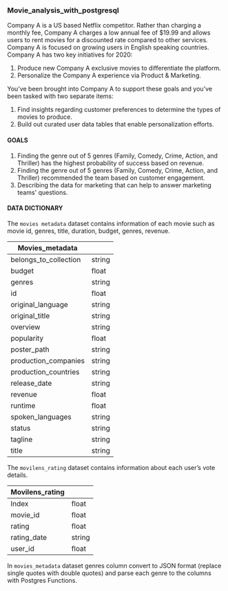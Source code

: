 ### Movie_analysis_with_postgresql

Company A is a US based Netflix competitor. Rather than charging a monthly fee, Company A charges a low annual fee of $19.99 and allows users to rent movies for a discounted rate compared to other services. Company A is focused on growing users in English speaking countries.
Company A has two key initiatives for 2020:
1. Produce new Company A exclusive movies to differentiate the platform.
2. Personalize the Company A experience via Product & Marketing.

You’ve been brought into Company A to support these goals and you’ve been tasked with two separate items:
1. Find insights regarding customer preferences to determine the types of movies to produce.
2. Build out curated user data tables that enable personalization efforts.


#### GOALS
1.	Finding the genre out of 5 genres (Family, Comedy, Crime, Action, and Thriller) has the highest probability of success based on revenue.
2.	Finding the genre out of 5 genres (Family, Comedy, Crime, Action, and Thriller) recommended the team based on customer engagement.
3.	Describing the data for marketing that can help to answer marketing teams' questions. 


####	DATA DICTIONARY
The `movies metadata` dataset contains information of each movie such as movie id, genres, title, duration, budget, genres, revenue.

| Movies_metadata              |               |
|------------------------------|---------------|
|     belongs_to_collection    |     string    |
|      budget                  |     float     |
|      genres                  |     string    |
|      id                      |     float     |
|      original_language       |     string    |
|      original_title          |     string    |
|      overview                |     string    |
|      popularity              |     float     |
|      poster_path             |     string    |
|      production_companies    |     string    |
|      production_countries    |     string    |
|      release_date            |     string    |
|      revenue                 |     float     |
|      runtime                 |     float     |
|      spoken_languages        |     string    |
|      status                  |     string    |
|      tagline                 |     string    |
|      title                   |     string    |

The `movilens_rating` dataset contains information about each user’s vote details.  

| Movilens_rating     |               |
|---------------------|---------------|
|      Index          |     float     |
|      movie_id       |     float     |
|      rating         |     float     |
|      rating_date    |     string    |
|      user_id        |     float     |

In `movies_metadata` dataset genres column convert to JSON format (replace single quotes with double quotes) and parse each genre to the columns with Postgres Functions. 
